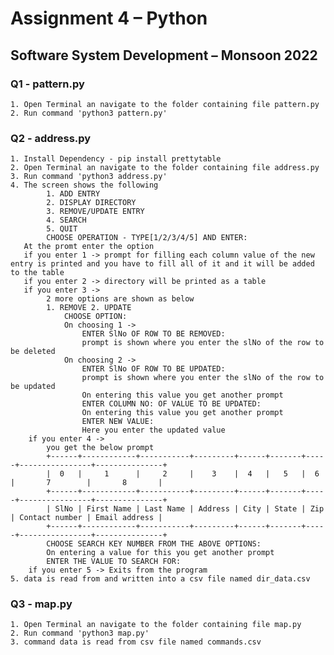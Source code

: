 
# Assignment 4 – Python
## Software System Development – Monsoon 2022

### Q1 - pattern.py 
	1. Open Terminal an navigate to the folder containing file pattern.py
	2. Run command 'python3 pattern.py'

### Q2 - address.py 
	1. Install Dependency - pip install prettytable
	2. Open Terminal an navigate to the folder containing file address.py
	3. Run command 'python3 address.py'
	4. The screen shows the following
			1. ADD ENTRY
			2. DISPLAY DIRECTORY
			3. REMOVE/UPDATE ENTRY
			4. SEARCH
			5. QUIT
			CHOOSE OPERATION - TYPE[1/2/3/4/5] AND ENTER:
	   At the promt enter the option 
	   if you enter 1 -> prompt for filling each column value of the new entry is printed and you have to fill all of it and it will be added to the table
	   if you enter 2 -> directory will be printed as a table
	   if you enter 3 -> 
	   		2 more options are shown as below
			1. REMOVE 2. UPDATE
				CHOOSE OPTION: 
				On choosing 1 -> 
					ENTER SlNo OF ROW TO BE REMOVED: 
					prompt is shown where you enter the slNo of the row to be deleted
				On choosing 2 ->
					ENTER SlNo OF ROW TO BE UPDATED:
					prompt is shown where you enter the slNo of the row to be updated
					On entering this value you get another prompt
					ENTER COLUMN NO: OF VALUE TO BE UPDATED: 
					On entering this value you get another prompt
					ENTER NEW VALUE:
					Here you enter the updated value
		if you enter 4 -> 
			you get the below prompt
			+------+------------+-----------+---------+------+-------+-----+----------------+---------------+
			|  0   |     1      |     2     |    3    |  4   |   5   |  6  |       7        |       8       |
			+------+------------+-----------+---------+------+-------+-----+----------------+---------------+
			| SlNo | First Name | Last Name | Address | City | State | Zip | Contact number | Email address |
			+------+------------+-----------+---------+------+-------+-----+----------------+---------------+
			CHOOSE SEARCH KEY NUMBER FROM THE ABOVE OPTIONS: 
			On entering a value for this you get another prompt
			ENTER THE VALUE TO SEARCH FOR:
		if you enter 5 -> Exits from the program
	5. data is read from and written into a csv file named dir_data.csv
### Q3 - map.py
	1. Open Terminal an navigate to the folder containing file map.py
	2. Run command 'python3 map.py'
	3. command data is read from csv file named commands.csv

